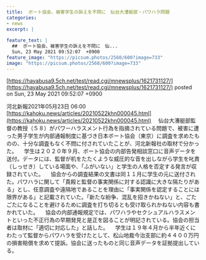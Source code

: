 ```yaml
---
title:  ボート協会、被害学生の訴えを不問に　仙台大漕艇部・パワハラ問題  
categories:
- news
excerpt: |
  
feature_text: |
  ##  ボート協会、被害学生の訴えを不問に　仙...
  Sun, 23 May 2021 09:52:07  +0900
feature_image: "https://picsum.photos/2560/600?image=733"
image: "https://picsum.photos/2560/600?image=733"
---
```


[https://hayabusa9.5ch.net/test/read.cgi/mnewsplus/1621731127/](https://hayabusa9.5ch.net/test/read.cgi/mnewsplus/1621731127/)
posted on Sun, 23 May 2021 09:52:07  +0900

<!--more-->

河北新報2021年05月23日 06:00 [https://kahoku.news/articles/20210522khn000045.html](https://kahoku.news/articles/20210522khn000045.html) 　仙台大漕艇部監督の教授（５８）がパワーハラスメント行為を指摘されている問題で、被害に遭った男子学生が内部通報制度に基づき日本ボート協会（東京）に調査を求めたものの、十分な調査もなく不問に付されていたことが、河北新報社の取材で分かった。 　学生は２０２０年９月、ボート協会の内部告発相談窓口に音声データを送付。データには、監督が机をたたくような威圧的な音を出しながら学生を叱責（しっせき）している場面や、「ふがいない」と学生の人格を否定する発言が収録されていた。 　協会からの調査結果の文書は同１１月に学生の元に送付された。パワハラに関して「貴殿と監督の事実関係に対する認識に大きな隔たりがある」とし、任意調査や遠隔地であることを理由に「事実関係を認定することには限界がある」と記載されていた。「新たな紛争、混乱を招きかねない」と、ごたごたになることを避けるために調査を打ち切るとも受け取られかねない内容も書かれていた。 　協会の内部通報規定では、パワハラやセクシュアルハラスメントといった不正行為の早期発見と是正を図ることが明記されている。協会の担当者は取材に「適切に対応した」と話した。 　学生は１９年４月から半年近くにわたって監督からパワハラを受けたとして、松山地裁今治支部に約４４００万円の損害賠償を求めて提訴。協会に送ったものと同じ音声データを証拠提出している。
